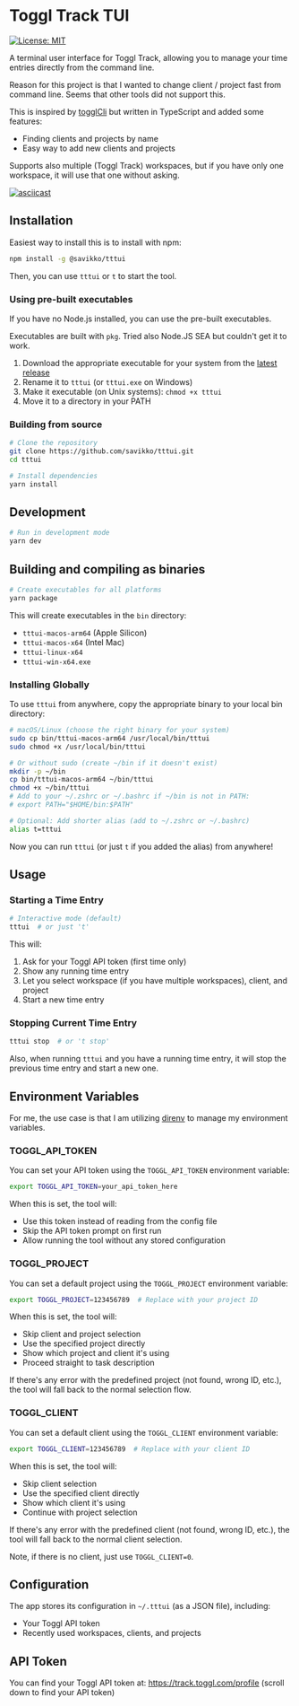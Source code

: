 # Toggl Track TUI

[![License: MIT](https://img.shields.io/badge/License-MIT-yellow.svg)](https://opensource.org/licenses/MIT)

A terminal user interface for Toggl Track, allowing you to manage your time entries directly from the command line.

Reason for this project is that I wanted to change client / project fast from command line. Seems that other tools did not support this.

This is inspired by [togglCli](https://github.com/AuHau/toggl-cli) but written in TypeScript and added some features:
- Finding clients and projects by name
- Easy way to add new clients and projects

Supports also multiple (Toggl Track) workspaces, but if you have only one workspace, it will use that one without asking.

[![asciicast](https://asciinema.org/a/f0YEagkHr4IfPBR4AcNQbSN0Y.svg)](https://asciinema.org/a/f0YEagkHr4IfPBR4AcNQbSN0Y)

## Installation

Easiest way to install this is to install with npm:
```bash
npm install -g @savikko/tttui
```

Then, you can use `tttui` or `t` to start the tool.

### Using pre-built executables

If you have no Node.js installed, you can use the pre-built executables.

Executables are built with `pkg`. Tried also Node.JS SEA but couldn't get it to work.

1. Download the appropriate executable for your system from the [latest release](../../releases/latest)
2. Rename it to `tttui` (or `tttui.exe` on Windows)
3. Make it executable (on Unix systems): `chmod +x tttui`
4. Move it to a directory in your PATH

### Building from source

```bash
# Clone the repository
git clone https://github.com/savikko/tttui.git
cd tttui

# Install dependencies
yarn install
```

## Development

```bash
# Run in development mode
yarn dev
```

## Building and compiling as binaries

```bash
# Create executables for all platforms
yarn package
```

This will create executables in the `bin` directory:
- `tttui-macos-arm64` (Apple Silicon)
- `tttui-macos-x64` (Intel Mac)
- `tttui-linux-x64`
- `tttui-win-x64.exe`

### Installing Globally

To use `tttui` from anywhere, copy the appropriate binary to your local bin directory:

```bash
# macOS/Linux (choose the right binary for your system)
sudo cp bin/tttui-macos-arm64 /usr/local/bin/tttui
sudo chmod +x /usr/local/bin/tttui

# Or without sudo (create ~/bin if it doesn't exist)
mkdir -p ~/bin
cp bin/tttui-macos-arm64 ~/bin/tttui
chmod +x ~/bin/tttui
# Add to your ~/.zshrc or ~/.bashrc if ~/bin is not in PATH:
# export PATH="$HOME/bin:$PATH"

# Optional: Add shorter alias (add to ~/.zshrc or ~/.bashrc)
alias t=tttui
```

Now you can run `tttui` (or just `t` if you added the alias) from anywhere!

## Usage

### Starting a Time Entry

```bash
# Interactive mode (default)
tttui  # or just 't'
```

This will:
1. Ask for your Toggl API token (first time only)
2. Show any running time entry
3. Let you select workspace (if you have multiple workspaces), client, and project
4. Start a new time entry

### Stopping Current Time Entry

```bash
tttui stop  # or 't stop'
```

Also, when running `tttui` and you have a running time entry, it will stop the previous time entry and start a new one.

## Environment Variables

For me, the use case is that I am utilizing [direnv](https://direnv.net/) to manage my environment variables.

### TOGGL_API_TOKEN

You can set your API token using the `TOGGL_API_TOKEN` environment variable:

```bash
export TOGGL_API_TOKEN=your_api_token_here
```

When this is set, the tool will:
- Use this token instead of reading from the config file
- Skip the API token prompt on first run
- Allow running the tool without any stored configuration

### TOGGL_PROJECT

You can set a default project using the `TOGGL_PROJECT` environment variable:

```bash
export TOGGL_PROJECT=123456789  # Replace with your project ID
```

When this is set, the tool will:
- Skip client and project selection
- Use the specified project directly
- Show which project and client it's using
- Proceed straight to task description

If there's any error with the predefined project (not found, wrong ID, etc.), the tool will fall back to the normal selection flow.

### TOGGL_CLIENT

You can set a default client using the `TOGGL_CLIENT` environment variable:

```bash
export TOGGL_CLIENT=123456789  # Replace with your client ID
```

When this is set, the tool will:
- Skip client selection
- Use the specified client directly
- Show which client it's using
- Continue with project selection

If there's any error with the predefined client (not found, wrong ID, etc.), the tool will fall back to the normal client selection.

Note, if there is no client, just use `TOGGL_CLIENT=0`.

## Configuration

The app stores its configuration in `~/.tttui` (as a JSON file), including:
- Your Toggl API token
- Recently used workspaces, clients, and projects

## API Token

You can find your Toggl API token at:
https://track.toggl.com/profile (scroll down to find your API token) 